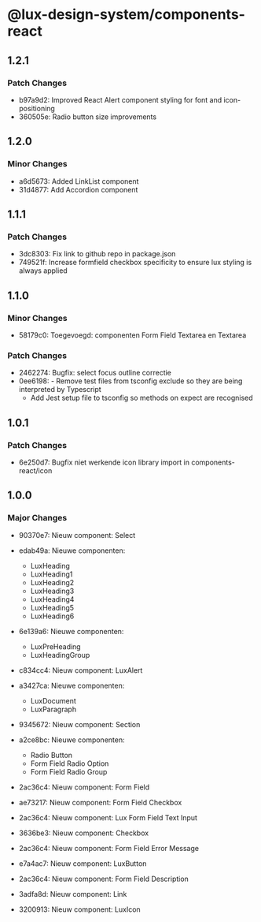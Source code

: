 # @lux-design-system/components-react

## 1.2.1

### Patch Changes

- b97a9d2: Improved React Alert component styling for font and icon-positioning
- 360505e: Radio button size improvements

## 1.2.0

### Minor Changes

- a6d5673: Added LinkList component
- 31d4877: Add Accordion component

## 1.1.1

### Patch Changes

- 3dc8303: Fix link to github repo in package.json
- 749521f: Increase formfield checkbox specificity to ensure lux styling is always applied

## 1.1.0

### Minor Changes

- 58179c0: Toegevoegd: componenten Form Field Textarea en Textarea

### Patch Changes

- 2462274: Bugfix: select focus outline correctie
- 0ee6198: - Remove test files from tsconfig exclude so they are being interpreted by Typescript
  - Add Jest setup file to tsconfig so methods on expect are recognised

## 1.0.1

### Patch Changes

- 6e250d7: Bugfix niet werkende icon library import in components-react/icon

## 1.0.0

### Major Changes

- 90370e7: Nieuw component: Select
- edab49a: Nieuwe componenten:

  - LuxHeading
  - LuxHeading1
  - LuxHeading2
  - LuxHeading3
  - LuxHeading4
  - LuxHeading5
  - LuxHeading6

- 6e139a6: Nieuwe componenten:

  - LuxPreHeading
  - LuxHeadingGroup

- c834cc4: Nieuw component: LuxAlert
- a3427ca: Nieuwe componenten:

  - LuxDocument
  - LuxParagraph

- 9345672: Nieuw component: Section
- a2ce8bc: Nieuwe componenten:

  - Radio Button
  - Form Field Radio Option
  - Form Field Radio Group

- 2ac36c4: Nieuw component: Form Field
- ae73217: Nieuw component: Form Field Checkbox
- 2ac36c4: Nieuw component: Lux Form Field Text Input
- 3636be3: Nieuw component: Checkbox
- 2ac36c4: Nieuw component: Form Field Error Message
- e7a4ac7: Nieuw component: LuxButton
- 2ac36c4: Nieuw component: Form Field Description
- 3adfa8d: Nieuw component: Link
- 3200913: Nieuw component: LuxIcon
